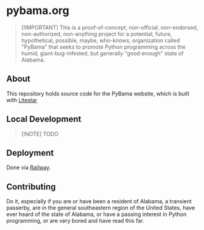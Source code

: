 # pybama.org

> [!IMPORTANT] This is a proof-of-concept, non-official, non-endorsed, non-authorized, non-anything project for a
> potential, future, hypothetical, possible, maybe, who-knows, organization called "PyBama" that seeks to promote Python
> programming across the humid, giant-bug-infested, but generally "good enough" state of Alabama.

## About

This repository holds source code for the PyBama website, which is built with [Litestar][litestar]

## Local Development

> [!NOTE] TODO

## Deployment

Done via [Railway][railway].

## Contributing

Do it, especially if you are or have been a resident of Alabama, a transient passerby, are in the general southeastern
region of the United States, have ever heard of the state of Alabama, or have a passing interest in Python programming,
or are very bored and have read this far.

[//]: # "Links"
[litestar]: https://litestar.dev
[railway]: https://railway.app
